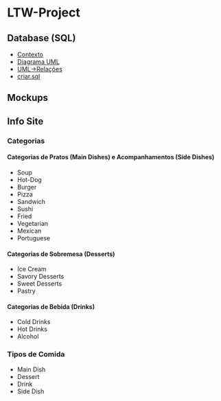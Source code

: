 # LTW-Project

## Database (SQL)
- [Contexto](https://github.com/pedronunomacedo/LTW-Project/blob/main/DatabaseNotes.md#contexto)
- [Diagrama UML](https://github.com/pedronunomacedo/LTW-Project/blob/main/DatabaseNotes.md#diagrama-uml)
- [UML->Relações](https://github.com/pedronunomacedo/LTW-Project/blob/main/DatabaseNotes.md#uml----rela%C3%A7%C3%B5es)
- [criar.sql](https://github.com/pedronunomacedo/LTW-Project/blob/main/sql/criar.sql)


## Mockups

## Info Site

### Categorias
#### Categorias de Pratos (Main Dishes) e Acompanhamentos (Side Dishes)
- Soup
- Hot-Dog
- Burger
- Pizza
- Sandwich
- Sushi
- Fried
- Vegetarian
- Mexican
- Portuguese
#### Categorias de Sobremesa (Desserts)
- Ice Cream
- Savory Desserts
- Sweet Desserts
- Pastry
#### Categorias de Bebida (Drinks)
- Cold Drinks
- Hot Drinks
- Alcohol
### Tipos de Comida
- Main Dish
- Dessert
- Drink
- Side Dish
